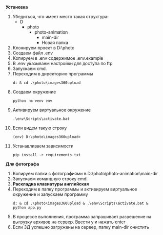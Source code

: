 **Установка**
1. Убедиться, что имеет место такая структура:
    - D
      - photo
        - photo-animation
          - main-dir
          - Новая папка
2. Клонируем проект в D:\photo
3. Создаем файл .env
4. Копируем в .env содержимое .env.example
5. В .env указываем настройки для доступа по ftp
6. Запускаем cmd.
7. Переходим в директорию программы
    ``` 
    d: & cd .\photo\images360upload
    ```
8. Создаем окружение
    ```
    python -m venv env
    ```
9. Активируем виртуальное окружение
    ``` 
    .\env\Scripts\activate.bat
    ```
10. Если видем такую строку
    ``` 
    (env) D:\photo\images360upload>
    ```
11. Устанавливаем зависимости
    ```
    pip install -r requirements.txt
    ```
**Для фотографа**
1. Копируем папки с фотографиями в D:\photo\photo-animation\main-dir
2. Запускаем командную строку cmd.
3. **Раскладка клавиатуры английская**
4. Переходим в папку программы и активируем виртуальное окружение и запускаем программу
    ```
   d: & cd .\photo\images360upload & .\env\Scripts\activate.bat & python app.py
   ```
5. В процессе выполнения, программа запрашивает разрешение на выгрузку архивов на сервер. Ввести y и нажать enter
6. Если 3Д успешно загружены на сервер, папку main-dir очистить